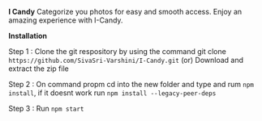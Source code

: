 **I Candy**
Categorize you photos for easy and smooth access. Enjoy an amazing experience with I-Candy.

**Installation**

Step 1 : Clone the git respository by using the command git clone `https://github.com/SivaSri-Varshini/I-Candy.git` (or) Download and extract the zip file 

Step 2 : On command propm cd into the new folder and type and rum `npm install`, if it doesnt work run `npm install --legacy-peer-deps` 

Step 3 : Run `npm start`
